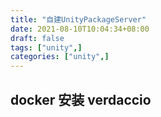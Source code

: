 ```yaml
---
title: "自建UnityPackageServer"
date: 2021-08-10T10:04:34+08:00
draft: false
tags: ["unity",]
categories: ["unity",]
---
```


## docker 安装 verdaccio

